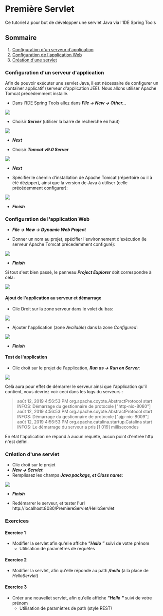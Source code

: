 # Première Servlet

Ce tutoriel à pour but de développer une servlet Java via l'IDE Spring Tools

## Sommaire

1. [Configuration d'un serveur d'application](#configuration-dun-serveur-dapplication)
2. [Configuration de l'application Web](#configuration-de-lapplication-web)
3. [Création d'une servlet](creation-dune-servlet)


### Configuration d'un serveur d'application

Afin de pouvoir exécuter une servlet Java, il est nécessaire de configurer un container applicatif (serveur d'application JEE). Nous allons utiliser Apache Tomcat précédemment installé. 

- Dans l'IDE Spring Tools allez dans _**File -> New -> Other...**_ 

![](imgs/set-tomcat-1.png)

- Choisir **_Server_**  (utiliser la barre de recherche en haut) 

![](imgs/set-tomcat-2.png)

- **_Next_**

- Choisir _**Tomcat v9.0 Server**_  

![](imgs/set-tomcat-3.png) 

- **_Next_**

- Spécifier le chemin d'installation de Apache Tomcat (répertoire ou il à été dézipper), ainsi que la version de Java à utiliser (celle précédemment configurer):

![](imgs/set-tomcat-4.png)

- **_Finish_** 

### Configuration de l'application Web

- **_File -> New -> Dynamic Web Project_**

- Donner un nom au projet, spécifier l'environnement d'exécution (le serveur Apache Tomcat précedemment configuré):

![](imgs/premiere-servelt-app-1.png) 

- **_Finish_**

Si tout s'est bien passé, le panneau **_Project Explorer_** doit correspondre à celà:  

![](imgs/premiere-servelt-app-2.png)

#### Ajout de l'application au serveur et démarrage 

- Clic Droit sur la zone serveur dans le volet du bas: 

![](imgs/add-app-to-server.png)

- Ajouter l'application (zone _Available_) dans la zone _Configured_:

![](imgs/add-app-to-server-2.png)

- _**Finish**_

#### Test de l'application

- Clic droit sur le projet de l'application, **_Run as -> Run on Server_**:

![](imgs/app-run.png)

Celà aura pour effet de démarrer le serveur ainsi que l'application qu'il contient, vous devriez voir ceci dans les logs du serveurs :

> août 12, 2019 4:56:53 PM org.apache.coyote.AbstractProtocol start
> INFOS: Démarrage du gestionnaire de protocole ["http-nio-8080"]
> août 12, 2019 4:56:53 PM org.apache.coyote.AbstractProtocol start
> INFOS: Démarrage du gestionnaire de protocole ["ajp-nio-8009"]
> août 12, 2019 4:56:53 PM org.apache.catalina.startup.Catalina start
> INFOS: Le démarrage du serveur a pris [1 019] millisecondes

En état l'application ne répond à aucun requête, aucun point d'entrée http n'est défini.

### Création d'une servlet

- Clic droit sur le projet
- **_New -> Servlet_**
- Remplissez les champs **_Java package, et Class name_**:

![](imgs/hello-servlet.png)

- _**Finish**_

- Redémarrer le serveur, et tester l'url http://localhost:8080/PremiereServlet/HelloServlet

### Exercices
#### Exercice 1 

- Modifier la servlet afin qu'elle affiche **_"Hello "_** suivi de votre prénom
  - Utilisation de paramètres de requêtes
  
#### Exercice 2

- Modifier la servlet, afin qu'elle réponde au path _**/hello**_ (à la place de _HelloServlet_)

#### Exercice 3

- Créer une nouvellet servlet, afin qu'elle affiche **_"Hello "_** suivi de votre prénom
  - Utilisation de paramètres de path (style REST)




